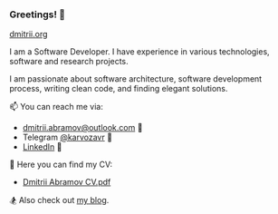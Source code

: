 ### Greetings! 👋

[dmitrii.org](https://dmitrii.org/)

I am a Software Developer. 
I have experience in various technologies, software and research projects.

I am passionate about software architecture, software development process, writing clean code, and finding elegant solutions.

📫 You can reach me via:
- dmitrii.abramov@outlook.com 📧
- Telegram [@karvozavr](https://t.me/karvozavr) 💬
- [LinkedIn](https://www.linkedin.com/in/dmitrii-abramov/) 👔

💼 Here you can find my CV:
- [Dmitrii Abramov CV.pdf](https://karvozavr.github.io/CV_Dmitrii_Abramov.pdf)

🏂 Also check out [my blog](https://dev.to/karvozavr/the-four-horsemen-of-software-complexity-architecture-decision-records-to-the-rescue-1211).
